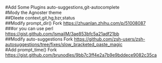 #Add Some Plugins auto-suggestions,git-autocomplete  
#Mody the Agnoster theme  
##Dleete context,git,hg,bzr,status  
##Modify prompt_dir() Fork https://zhuanlan.zhihu.com/p/51008087  
###or you can use perl https://gist.github.com/IsmailM/3ae853bfc5a21adf21bb  
##Modify auto-suggestions Fork https://github.com/zsh-users/zsh-autosuggestions/tree/fixes/slow_bracketed_paste_magic  
#Add prompt_time() Fork https://gist.github.com/brunodles/9bb7c3ff4e2a7b9e9bddece9082c35ca  
